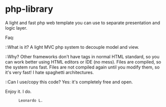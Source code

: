 # php-library
A light and fast php web template you can use to separate presentation and logic layer. 


Faq:

::What is it? 
 A light MVC php system to decouple model and view. 
 
::Why? 
 Other frameworks don't have tags in <ABCD> normal HTML standard, so you can work better using HTML editors or IDE (no mess). 
 Files are compiled, so the system runs fast. Files are not compiled again until you modify them, so it's very fast!
 I hate spaghetti architectures.

::Can I use/copy this code?
 Yes: it's completely free and open. 


Enjoy it. I do.

          Leonardo L.
          
          
          
          
